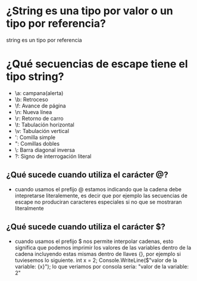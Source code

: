 # ¿String es una tipo por valor o un tipo por referencia?
string es un tipo por referencia

# ¿Qué secuencias de escape tiene el tipo string?
- \a: campana(alerta)
- \b:	Retroceso
- \f:	Avance de página
- \n:	Nueva línea
- \r:	Retorno de carro
- \t:	Tabulación horizontal
- \v:	Tabulación vertical
- \':	Comilla simple
- \":	Comillas dobles
- \\:	Barra diagonal inversa
- \?:	Signo de interrogación literal

## ¿Qué sucede cuando utiliza el carácter @?
- cuando usamos el prefijo @ estamos indicando que la cadena debe intepretarse literalemente, es decir que por ejemplo las secuencias de escape no produciran caracteres especiales si no que se mostraran literalmente

## ¿Qué sucede cuando utiliza el carácter $?
- cuando usamos el prefijo $ nos permite interpolar cadenas, esto significa que podemos imprimir los valores de las variables dentro de la cadena incluyendo estas mismas dentro de llaves {}, por ejemplo si tuviesemos lo siguiente.
    int x = 2;
    Console.WriteLine($"valor de la variable: {x}");
lo que veriamos por consola seria: "valor de la variable: 2"







